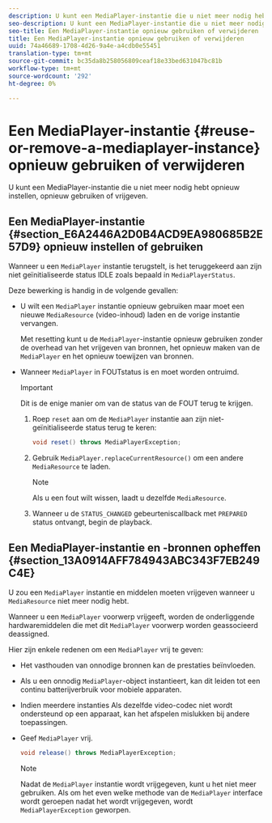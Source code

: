 ```yaml
---
description: U kunt een MediaPlayer-instantie die u niet meer nodig hebt opnieuw instellen, opnieuw gebruiken of vrijgeven.
seo-description: U kunt een MediaPlayer-instantie die u niet meer nodig hebt opnieuw instellen, opnieuw gebruiken of vrijgeven.
seo-title: Een MediaPlayer-instantie opnieuw gebruiken of verwijderen
title: Een MediaPlayer-instantie opnieuw gebruiken of verwijderen
uuid: 74a46689-1708-4d26-9a4e-a4cdb0e55451
translation-type: tm+mt
source-git-commit: bc35da8b258056809ceaf18e33bed631047bc81b
workflow-type: tm+mt
source-wordcount: '292'
ht-degree: 0%

---
```



# Een MediaPlayer-instantie {#reuse-or-remove-a-mediaplayer-instance} opnieuw gebruiken of verwijderen

U kunt een MediaPlayer-instantie die u niet meer nodig hebt opnieuw instellen, opnieuw gebruiken of vrijgeven.

## Een MediaPlayer-instantie {#section_E6A2446A2D0B4ACD9EA980685B2E57D9} opnieuw instellen of gebruiken

Wanneer u een `MediaPlayer` instantie terugstelt, is het teruggekeerd aan zijn niet geïnitialiseerde status IDLE zoals bepaald in `MediaPlayerStatus`.

Deze bewerking is handig in de volgende gevallen:

* U wilt een `MediaPlayer` instantie opnieuw gebruiken maar moet een nieuwe `MediaResource` (video-inhoud) laden en de vorige instantie vervangen.

   Met resetting kunt u de `MediaPlayer`-instantie opnieuw gebruiken zonder de overhead van het vrijgeven van bronnen, het opnieuw maken van de `MediaPlayer` en het opnieuw toewijzen van bronnen.

* Wanneer `MediaPlayer` in FOUTstatus is en moet worden ontruimd.

   >[!IMPORTANT]
   >
   >Dit is de enige manier om van de status van de FOUT terug te krijgen.

   1. Roep `reset` aan om de `MediaPlayer` instantie aan zijn niet-geïnitialiseerde status terug te keren:

      ```java
      void reset() throws MediaPlayerException; 
      ```

   1. Gebruik `MediaPlayer.replaceCurrentResource()` om een andere `MediaResource` te laden.

      >[!NOTE]
      >
      >Als u een fout wilt wissen, laadt u dezelfde `MediaResource`.

   1. Wanneer u de `STATUS_CHANGED` gebeurteniscallback met `PREPARED` status ontvangt, begin de playback.

## Een MediaPlayer-instantie en -bronnen opheffen {#section_13A0914AFF784943ABC343F7EB249C4E}

U zou een `MediaPlayer` instantie en middelen moeten vrijgeven wanneer u `MediaResource` niet meer nodig hebt.

Wanneer u een `MediaPlayer` voorwerp vrijgeeft, worden de onderliggende hardwaremiddelen die met dit `MediaPlayer` voorwerp worden geassocieerd deassigned.

Hier zijn enkele redenen om een `MediaPlayer` vrij te geven:

* Het vasthouden van onnodige bronnen kan de prestaties beïnvloeden.
* Als u een onnodig `MediaPlayer`-object instantieert, kan dit leiden tot een continu batterijverbruik voor mobiele apparaten.
* Indien meerdere instanties
Als dezelfde video-codec niet wordt ondersteund op een apparaat, kan het afspelen mislukken bij andere toepassingen.

* Geef `MediaPlayer` vrij.

   ```java
   void release() throws MediaPlayerException;
   ```

   >[!NOTE]
   >
   >Nadat de `MediaPlayer` instantie wordt vrijgegeven, kunt u het niet meer gebruiken. Als om het even welke methode van de `MediaPlayer` interface wordt geroepen nadat het wordt vrijgegeven, wordt `MediaPlayerException` geworpen.